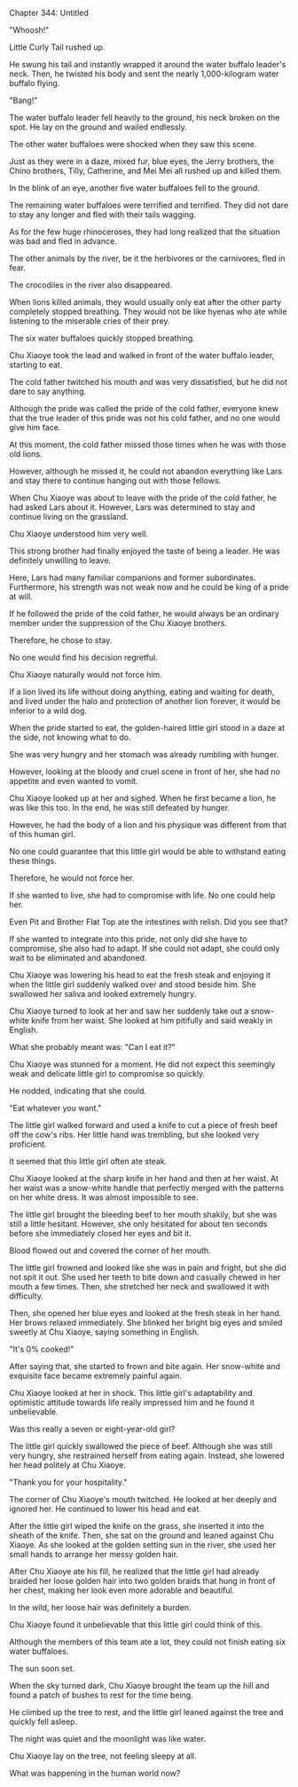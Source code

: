 Chapter 344: Untitled

"Whoosh\!"

Little Curly Tail rushed up.

He swung his tail and instantly wrapped it around the water buffalo leader's neck. Then, he twisted his body and sent the nearly 1,000-kilogram water buffalo flying.

"Bang\!"

The water buffalo leader fell heavily to the ground, his neck broken on the spot. He lay on the ground and wailed endlessly.

The other water buffaloes were shocked when they saw this scene.

Just as they were in a daze, mixed fur, blue eyes, the Jerry brothers, the Chino brothers, Tilly, Catherine, and Mei Mei all rushed up and killed them.

In the blink of an eye, another five water buffaloes fell to the ground.

The remaining water buffaloes were terrified and terrified. They did not dare to stay any longer and fled with their tails wagging.

As for the few huge rhinoceroses, they had long realized that the situation was bad and fled in advance.

The other animals by the river, be it the herbivores or the carnivores, fled in fear.

The crocodiles in the river also disappeared.

When lions killed animals, they would usually only eat after the other party completely stopped breathing. They would not be like hyenas who ate while listening to the miserable cries of their prey.

The six water buffaloes quickly stopped breathing.

Chu Xiaoye took the lead and walked in front of the water buffalo leader, starting to eat.

The cold father twitched his mouth and was very dissatisfied, but he did not dare to say anything.

Although the pride was called the pride of the cold father, everyone knew that the true leader of this pride was not his cold father, and no one would give him face.

At this moment, the cold father missed those times when he was with those old lions.

However, although he missed it, he could not abandon everything like Lars and stay there to continue hanging out with those fellows.

When Chu Xiaoye was about to leave with the pride of the cold father, he had asked Lars about it. However, Lars was determined to stay and continue living on the grassland.

Chu Xiaoye understood him very well.

This strong brother had finally enjoyed the taste of being a leader. He was definitely unwilling to leave.

Here, Lars had many familiar companions and former subordinates. Furthermore, his strength was not weak now and he could be king of a pride at will.

If he followed the pride of the cold father, he would always be an ordinary member under the suppression of the Chu Xiaoye brothers.

Therefore, he chose to stay.

No one would find his decision regretful.

Chu Xiaoye naturally would not force him.

If a lion lived its life without doing anything, eating and waiting for death, and lived under the halo and protection of another lion forever, it would be inferior to a wild dog.

When the pride started to eat, the golden-haired little girl stood in a daze at the side, not knowing what to do.

She was very hungry and her stomach was already rumbling with hunger.

However, looking at the bloody and cruel scene in front of her, she had no appetite and even wanted to vomit.

Chu Xiaoye looked up at her and sighed. When he first became a lion, he was like this too. In the end, he was still defeated by hunger.

However, he had the body of a lion and his physique was different from that of this human girl.

No one could guarantee that this little girl would be able to withstand eating these things.

Therefore, he would not force her.

If she wanted to live, she had to compromise with life. No one could help her.

Even Pit and Brother Flat Top ate the intestines with relish. Did you see that?

If she wanted to integrate into this pride, not only did she have to compromise, she also had to adapt. If she could not adapt, she could only wait to be eliminated and abandoned.

Chu Xiaoye was lowering his head to eat the fresh steak and enjoying it when the little girl suddenly walked over and stood beside him. She swallowed her saliva and looked extremely hungry.

Chu Xiaoye turned to look at her and saw her suddenly take out a snow-white knife from her waist. She looked at him pitifully and said weakly in English.

What she probably meant was: "Can I eat it?"

Chu Xiaoye was stunned for a moment. He did not expect this seemingly weak and delicate little girl to compromise so quickly.

He nodded, indicating that she could.

"Eat whatever you want."

The little girl walked forward and used a knife to cut a piece of fresh beef off the cow's ribs. Her little hand was trembling, but she looked very proficient.

It seemed that this little girl often ate steak.

Chu Xiaoye looked at the sharp knife in her hand and then at her waist. At her waist was a snow-white handle that perfectly merged with the patterns on her white dress. It was almost impossible to see.

The little girl brought the bleeding beef to her mouth shakily, but she was still a little hesitant. However, she only hesitated for about ten seconds before she immediately closed her eyes and bit it.

Blood flowed out and covered the corner of her mouth.

The little girl frowned and looked like she was in pain and fright, but she did not spit it out. She used her teeth to bite down and casually chewed in her mouth a few times. Then, she stretched her neck and swallowed it with difficulty.

Then, she opened her blue eyes and looked at the fresh steak in her hand. Her brows relaxed immediately. She blinked her bright big eyes and smiled sweetly at Chu Xiaoye, saying something in English.

"It's 0% cooked\!"

After saying that, she started to frown and bite again. Her snow-white and exquisite face became extremely painful again.

Chu Xiaoye looked at her in shock. This little girl's adaptability and optimistic attitude towards life really impressed him and he found it unbelievable.

Was this really a seven or eight-year-old girl?

The little girl quickly swallowed the piece of beef. Although she was still very hungry, she restrained herself from eating again. Instead, she lowered her head politely at Chu Xiaoye.

"Thank you for your hospitality."

The corner of Chu Xiaoye's mouth twitched. He looked at her deeply and ignored her. He continued to lower his head and eat.

After the little girl wiped the knife on the grass, she inserted it into the sheath of the knife. Then, she sat on the ground and leaned against Chu Xiaoye. As she looked at the golden setting sun in the river, she used her small hands to arrange her messy golden hair.

After Chu Xiaoye ate his fill, he realized that the little girl had already braided her loose golden hair into two golden braids that hung in front of her chest, making her look even more adorable and beautiful.

In the wild, her loose hair was definitely a burden.

Chu Xiaoye found it unbelievable that this little girl could think of this.

Although the members of this team ate a lot, they could not finish eating six water buffaloes.

The sun soon set.

When the sky turned dark, Chu Xiaoye brought the team up the hill and found a patch of bushes to rest for the time being.

He climbed up the tree to rest, and the little girl leaned against the tree and quickly fell asleep.

The night was quiet and the moonlight was like water.

Chu Xiaoye lay on the tree, not feeling sleepy at all.

What was happening in the human world now?